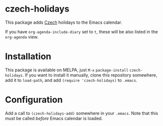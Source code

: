 # czech-holidays

This package adds [Czech](https://en.wikipedia.org/wiki/Czech_Republic) holidays to the Emacs calendar.

If you have `org-agenda-include-diary` set to `t`, these will be also listed in the `org-agenda` view.

# Installation

This package is available on MELPA, just `M-x` `package-install` `czech-holidays`. If you want to install it manually, clone this repository somewhere, add it to `load-path`, and add `(require 'czech-holidays)` to `.emacs`.

# Configuration

Add a call to `(czech-holidays-add)` somewhere in your `.emacs`. Note that this must be called *before* Emacs calendar is loaded.

